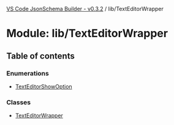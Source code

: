 [VS Code JsonSchema Builder - v0.3.2](../documentation.md) / lib/TextEditorWrapper

# Module: lib/TextEditorWrapper

## Table of contents

### Enumerations

- [TextEditorShowOption](../enums/lib_TextEditorWrapper.TextEditorShowOption.md)

### Classes

- [TextEditorWrapper](../classes/lib_TextEditorWrapper.TextEditorWrapper.md)
